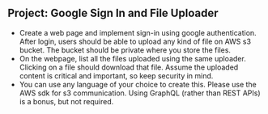 ## Project: Google Sign In and File Uploader
- Create a web page and implement sign-in using google authentication. After login, users should be able to upload any kind of file on AWS s3 bucket. The bucket should be private where you store the files.
- On the webpage, list all the files uploaded using the same uploader. Clicking on a file should download that file. Assume the uploaded content is critical and important, so keep security in mind.
- You can use any language of your choice to create this. Please use the AWS sdk for s3 communication. Using GraphQL (rather than REST APIs) is a bonus, but not required.